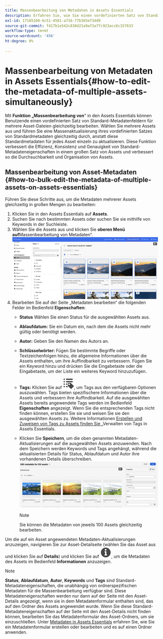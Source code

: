 ```yaml
---
title: Massenbearbeitung von Metadaten in Assets Essentials
description: Erfahren Sie, wie Sie einen vordefinierten Satz von Standard-Metadatenfeldern für mehrere Assets aktualisieren können, die gleichzeitig auf Assets Essentials verfügbar sind.
exl-id: 17185160-6c51-4581-a716-77b365ef3dd9
source-git-commit: f417b1e542c838d21a9af3a7fc923acc6c157633
workflow-type: tm+mt
source-wordcount: '456'
ht-degree: 0%

---
```


# Massenbearbeitung von Metadaten in Assets Essentials{#how-to-edit-the-metadata-of-multiple-assets-simultaneously}

Mit **Funktion „Massenbearbeitung von**&quot; in den Assets Essentials können Benutzende einen vordefinierten Satz von Standard-Metadatenfeldern für mehrere Asset-Dateien gleichzeitig bearbeiten. Wählen Sie mehrere Assets aus und führen Sie eine Massenaktualisierung ihres vordefinierten Satzes von Standardmetadaten gleichzeitig durch, anstatt diese Standardmetadaten für jedes Asset einzeln zu aktualisieren. Diese Funktion verbessert die Effizienz, Konsistenz und Genauigkeit von Standard-Metadateneigenschaften in einem großen Satz von Assets und verbessert so die Durchsuchbarkeit und Organisation von Assets.

## Massenbearbeitung von Asset-Metadaten {#how-to-bulk-edit-the-metadata-of-multiple-assets-on-assets-essentials}

Führen Sie diese Schritte aus, um die Metadaten mehrerer Assets gleichzeitig in großen Mengen zu bearbeiten:

1. Klicken Sie in den Assets Essentials auf **Assets**.
1. Suchen Sie nach bestimmten Assets oder suchen Sie sie mithilfe von Keywords in der Suchleiste.
1. Wählen Sie die Assets aus und klicken Sie **oberen Menü auf**Massenbearbeitung von Metadaten“.
   ![bulk-metadata-edit](/help/using/assets/bulk-metadata-edit1.png)
1. Bearbeiten Sie auf der Seite „Metadaten bearbeiten“ die folgenden Felder im Bedienfeld **Eigenschaften**:
   * **Status** Wählen Sie einen Status für die ausgewählten Assets aus.
   * **Ablaufdatum:** Sie ein Datum ein, nach dem die Assets nicht mehr gültig oder benötigt werden.
   * **Autor:** Geben Sie den Namen des Autors an.
   * **Schlüsselwörter:** Fügen Sie bestimmte Begriffe oder Textzeichenfolgen hinzu, die allgemeine Informationen über die Assets enthalten, um ihre Auffindbarkeit zu verbessern. Fügen Sie ein Keyword hinzu und drücken Sie die Eingabetaste oder die Eingabetaste, um der Liste ein weiteres Keyword hinzuzufügen.
   * **Tags:** Klicken Sie auf ![Tags-Symbol](/help/using/assets/tags-icon.svg), um Tags aus den verfügbaren Optionen auszuwählen. Tags bieten spezifischere Informationen über die Assets und verbessern ihre Auffindbarkeit. Auf die ausgewählten Assets bereits angewendete Tags werden im Bedienfeld **Eigenschaften** angezeigt. Wenn Sie die entsprechenden Tags nicht finden können, erstellen Sie sie und weisen Sie sie den ausgewählten Assets zu. Weitere Informationen [ Erstellen und Zuweisen von Tags zu Assets finden Sie ](/help/using/tagging-management.md) „Verwalten von Tags in Assets Essentials.
   * Klicken Sie **Speichern**, um die oben genannten Metadaten-Aktualisierungen auf die ausgewählten Assets anzuwenden. Nach dem Speichern werden Keywords und Tags angehängt, während die aktualisierten Details für Status, Ablaufdatum und Autor ihre vorhandenen Details überschreiben.
     ![save-bulk-metadata-edit-properties](/help/using/assets/save-bulk-metadata-edit-properties2.png)

     >[!NOTE]
     >
     >Sie können die Metadaten von jeweils 100 Assets gleichzeitig bearbeiten.

Um die auf ein Asset angewendeten Metadaten-Aktualisierungen anzuzeigen, navigieren Sie zur Asset-Detailseite (wählen Sie das Asset aus und klicken Sie auf **Details**) und klicken Sie auf ![](/help/using/assets/info-icon-solid-black.svg), um die Metadaten des Assets im Bedienfeld **Informationen** anzuzeigen.

>[!NOTE]
>
>**Status**, **Ablaufdatum**, **Autor**, **Keywords** und **Tags** sind Standard-Metadateneigenschaften, die unabhängig von ordnerspezifischen Metadaten für die Massenbearbeitung verfügbar sind. Diese Metadateneigenschaften werden nur dann auf der Seite mit den Asset-Details angezeigt, wenn sie in dem Metadatenformular enthalten sind, das auf den Ordner des Assets angewendet wurde. Wenn Sie diese Standard-Metadateneigenschaften auf der Seite mit den Asset-Details nicht finden können, bearbeiten Sie das Metadatenformular des Asset-Ordners, um sie einzuschließen. Unter [Metadaten in Assets Essentials](/help/using/metadata.md) erfahren Sie, wie Sie ein Metadatenformular erstellen oder bearbeiten und es auf einen Ordner anwenden.
